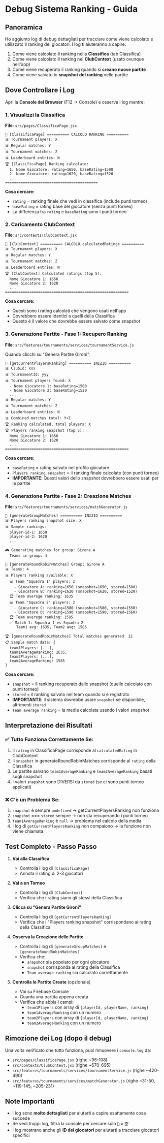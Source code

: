 # Debug Sistema Ranking - Guida

## Panoramica

Ho aggiunto log di debug dettagliati per tracciare come viene calcolato e utilizzato il ranking dei giocatori. I log ti aiuteranno a capire:

1. Come viene calcolato il ranking nella **Classifica** (tab Classifica)
2. Come viene calcolato il ranking nel **ClubContext** (usato ovunque nell'app)
3. Come viene recuperato il ranking quando si **creano nuove partite**
4. Come viene salvato lo **snapshot del ranking** nelle partite

## Dove Controllare i Log

Apri la **Console del Browser** (F12 → Console) e osserva i log mentre:

### 1. Visualizzi la Classifica

**File**: `src/pages/ClassificaPage.jsx`

```
🎯 [ClassificaPage] ========== CALCOLO RANKING ==========
📊 Tournament players: X
📊 Regular matches: Y
📊 Tournament matches: Z
📊 Leaderboard entries: N
🏆 [ClassificaPage] Ranking calcolato:
  1. Nome Giocatore: rating=1650, baseRating=1500
  2. Nome Giocatore: rating=1620, baseRating=1520
  ...
==========================================
```

**Cosa cercare:**

- `rating` = ranking finale che vedi in classifica (include punti torneo)
- `baseRating` = rating base del giocatore (senza punti torneo)
- La differenza tra `rating` e `baseRating` sono i punti torneo

### 2. Caricamento ClubContext

**File**: `src/contexts/ClubContext.jsx`

```
🎯 [ClubContext] ========== CALCOLO calculatedRatings ==========
📊 Tournament players: X
📊 Regular matches: Y
📊 Tournament matches: Z
📊 Leaderboard entries: N
🏆 [ClubContext] Calculated ratings (top 5):
  Nome Giocatore 1: 1650
  Nome Giocatore 2: 1620
  ...
========================================================
```

**Cosa cercare:**

- Questi sono i rating calcolati che vengono usati nell'app
- Dovrebbero essere identici a quelli della Classifica
- Questo è il valore che dovrebbe essere salvato come snapshot

### 3. Generazione Partite - Fase 1: Recupero Ranking

**File**: `src/features/tournaments/services/tournamentService.js`

Quando clicchi su "Genera Partite Gironi":

```
🎯 [getCurrentPlayersRanking] ========== INIZIO ==========
📊 ClubId: xxx
📊 TournamentId: yyy
📊 Tournament players found: X
  - Nome Giocatore 1: baseRating=1500
  - Nome Giocatore 2: baseRating=1520
  ...
📊 Regular matches: Y
📊 Tournament matches: Z
📊 Leaderboard entries: N
📊 Combined matches total: Y+Z
🏆 Ranking calculated, total players: X
🏆 Players ranking snapshot (top 5):
  Nome Giocatore 1: 1650
  Nome Giocatore 2: 1620
  ...
========================================================
```

**Cosa cercare:**

- `baseRating` = rating salvato nel profilo giocatore
- `Players ranking snapshot` = il ranking finale calcolato (con punti torneo)
- **IMPORTANTE**: Questi valori dello snapshot dovrebbero essere usati per le partite

### 4. Generazione Partite - Fase 2: Creazione Matches

**File**: `src/features/tournaments/services/matchGenerator.js`

```
🎯 [generateGroupMatches] ========== INIZIO ==========
📊 Players ranking snapshot size: X
📊 Sample rankings:
  player-id-1: 1650
  player-id-2: 1620
  ...

🎮 Generating matches for group: Girone A
  Teams in group: 4

🎯 [generateRoundRobinMatches] Group: Girone A
📊 Teams: 4
📊 Players ranking available: X
  📊 Team "Squadra 1" players: 2
    - Giocatore A: ranking=1650 (snapshot=1650, stored=1500)
    - Giocatore B: ranking=1620 (snapshot=1620, stored=1520)
  🏆 Team average ranking: 1635
  📊 Team "Squadra 2" players: 2
    - Giocatore C: ranking=1580 (snapshot=1580, stored=1550)
    - Giocatore D: ranking=1590 (snapshot=1590, stored=1560)
  🏆 Team average ranking: 1585
  ✅ Match 1: Squadra 1 vs Squadra 2
     Team1 avg: 1635, Team2 avg: 1585

🏆 [generateRoundRobinMatches] Total matches generated: 12
📋 Sample match data: {
  team1Players: [...],
  team1AverageRanking: 1635,
  team2Players: [...],
  team2AverageRanking: 1585
}
```

**Cosa cercare:**

- `snapshot` = il ranking recuperato dallo snapshot (quello calcolato con punti torneo)
- `stored` = il ranking salvato nel team quando si è registrato
- **IMPORTANTE**: Il sistema dovrebbe usare `snapshot` se disponibile, altrimenti `stored`
- `Team average ranking` = la media calcolata usando i valori snapshot

## Interpretazione dei Risultati

### ✅ Tutto Funziona Correttamente Se:

1. Il `rating` in ClassificaPage corrisponde al `calculatedRating` in ClubContext
2. Il `snapshot` in generateRoundRobinMatches corrisponde al `rating` della Classifica
3. Le partite salvano `team1AverageRanking` e `team2AverageRanking` basati sugli snapshot
4. I valori `snapshot` sono DIVERSI da `stored` (se ci sono punti torneo applicati)

### ❌ C'è un Problema Se:

1. `snapshot` è sempre `undefined` → getCurrentPlayersRanking non funziona
2. `snapshot` === `stored` sempre → non sta recuperando i punti torneo
3. `team1AverageRanking` è `null` → problema nel calcolo della media
4. I log di `getCurrentPlayersRanking` non compaiono → la funzione non viene chiamata

## Test Completo - Passo Passo

1. **Vai alla Classifica**
   - Controlla i log di `[ClassificaPage]`
   - Annota il rating di 2-3 giocatori
2. **Vai a un Torneo**
   - Controlla i log di `[ClubContext]`
   - Verifica che i rating siano gli stessi della Classifica

3. **Clicca su "Genera Partite Gironi"**
   - Controlla i log di `[getCurrentPlayersRanking]`
   - Verifica che i "Players ranking snapshot" corrispondano ai rating della Classifica
4. **Osserva la Creazione delle Partite**
   - Controlla i log di `[generateGroupMatches]` e `[generateRoundRobinMatches]`
   - Verifica che:
     - `snapshot` sia popolato per ogni giocatore
     - `snapshot` corrisponda al rating della Classifica
     - `Team average ranking` sia calcolato correttamente

5. **Controlla le Partite Create** (opzionale)
   - Vai su Firebase Console
   - Guarda una partita appena creata
   - Verifica che abbia i campi:
     - `team1Players` con array di `{playerId, playerName, ranking}`
     - `team1AverageRanking` con un numero
     - `team2Players` con array di `{playerId, playerName, ranking}`
     - `team2AverageRanking` con un numero

## Rimozione dei Log (dopo il debug)

Una volta verificato che tutto funziona, puoi rimuovere i `console.log` da:

- `src/pages/ClassificaPage.jsx` (righe ~96-108)
- `src/contexts/ClubContext.jsx` (righe ~670-695)
- `src/features/tournaments/services/tournamentService.js` (righe ~420-490)
- `src/features/tournaments/services/matchGenerator.js` (righe ~31-50, ~119-145, ~205-231)

## Note Importanti

- I log sono **molto dettagliati** per aiutarti a capire esattamente cosa succede
- Se vedi troppi log, filtra la console per cercare solo `🎯` o `🏆`
- I log mostrano anche gli **ID dei giocatori** per aiutarti a tracciare giocatori specifici
